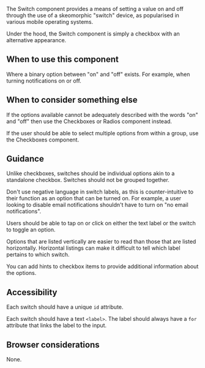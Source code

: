 The Switch component provides a means of setting a value on and off through the use of a skeomorphic "switch" device, as popularised in various mobile operating systems.

Under the hood, the Switch component is simply a checkbox with an alternative appearance.

## When to use this component

Where a binary option between "on" and "off" exists. For example, when turning notifications on or off.

## When to consider something else

If the options available cannot be adequately described with the words "on" and "off" then use the Checkboxes or Radios component instead.

If the user should be able to select multiple options from within a group, use the Checkboxes component.

## Guidance

Unlike checkboxes, switches should be individual options akin to a standalone checkbox. Switches should not be grouped together.

Don't use negative language in switch labels, as this is counter-intuitive to their function as an option that can be turned on. For example, a user looking to disable email notifications shouldn't have to turn on "no email notifications".

Users should be able to tap on or click on either the text label or the switch to toggle an option.

Options that are listed vertically are easier to read than those that are listed horizontally. Horizontal listings can make it difficult to tell which label pertains to which switch.

You can add hints to checkbox items to provide additional information about the options.

## Accessibility

Each switch should have a unique `id` attribute.

Each switch should have a text `<label>`. The label should always have a `for` attribute that links the label to the input.

## Browser considerations

None.
